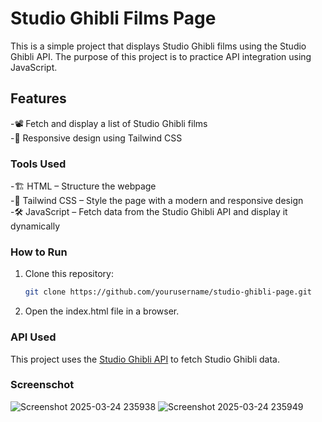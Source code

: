# Studio Ghibli Films Page

This is a simple project that displays Studio Ghibli films using the Studio Ghibli API. The purpose of this project is to practice API integration using JavaScript.

## Features

-📽️ Fetch and display a list of Studio Ghibli films\
-📱 Responsive design using Tailwind CSS

### Tools Used

-🏗️ HTML – Structure the webpage\
-🎨 Tailwind CSS – Style the page with a modern and responsive design\
-🛠️ JavaScript – Fetch data from the Studio Ghibli API and display it dynamically

### How to Run
1. Clone this repository:
   ```bash
   git clone https://github.com/yourusername/studio-ghibli-page.git
2. Open the index.html file in a browser.

### API Used
This project uses the [Studio Ghibli API](https://ghibliapi.vercel.app/) to fetch Studio Ghibli data.

### Screenschot
![Screenshot 2025-03-24 235938](https://github.com/user-attachments/assets/e7bc08e8-2c6e-4983-816b-86832327629a)
![Screenshot 2025-03-24 235949](https://github.com/user-attachments/assets/f581422c-0af4-42d3-bc91-6524aeb0e357)

